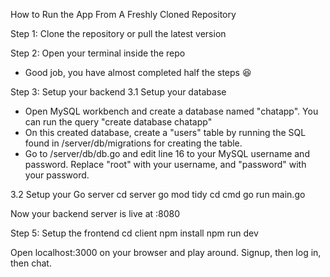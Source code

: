 How to Run the App From A Freshly Cloned Repository

Step 1: Clone the repository or pull the latest version

Step 2: Open your terminal inside the repo
 * Good job, you have almost completed half the steps 😆

Step 3: Setup your backend
3.1 Setup your database
* Open MySQL workbench and create a database named "chatapp".
    You can run the query "create database chatapp"
* On this created database, create a "users" table by running the SQL found in /server/db/migrations for creating the table.
* Go to /server/db/db.go and edit line 16 to your MySQL username and password. Replace "root" with your username, and "password" with your password.

3.2 Setup your Go server 
cd server
go mod tidy
cd cmd
go run main.go

Now your backend server is live at :8080

Step 5: Setup the frontend
cd client
npm install
npm run dev

Open localhost:3000 on your browser and play around. Signup, then log in, then chat.